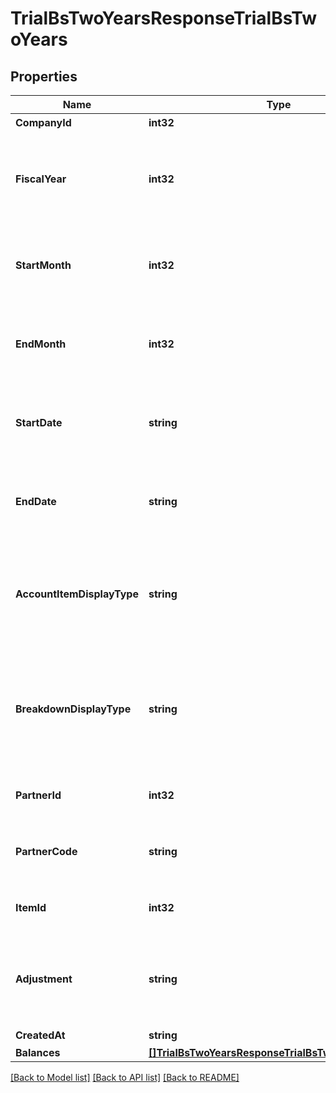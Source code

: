 # TrialBsTwoYearsResponseTrialBsTwoYears

## Properties

Name | Type | Description | Notes
------------ | ------------- | ------------- | -------------
**CompanyId** | **int32** | 事業所ID | 
**FiscalYear** | **int32** | 会計年度(条件に指定した時、または条件に月、日条件がない時のみ含まれる） | [optional] 
**StartMonth** | **int32** | 発生月で絞込：開始会計月(1-12)(条件に指定した時のみ含まれる） | [optional] 
**EndMonth** | **int32** | 発生月で絞込：終了会計月(1-12)(条件に指定した時のみ含まれる） | [optional] 
**StartDate** | **string** | 発生日で絞込：開始日(yyyy-mm-dd)(条件に指定した時のみ含まれる） | [optional] 
**EndDate** | **string** | 発生日で絞込：終了日(yyyy-mm-dd)(条件に指定した時のみ含まれる） | [optional] 
**AccountItemDisplayType** | **string** | 勘定科目の表示（勘定科目: account_item, 決算書表示:group）(条件に指定した時のみ含まれる） | [optional] 
**BreakdownDisplayType** | **string** | 内訳の表示（取引先: partner, 品目: item, 勘定科目: account_item）(条件に指定した時のみ含まれる） | [optional] 
**PartnerId** | **int32** | 取引先ID(条件に指定した時のみ含まれる） | [optional] 
**PartnerCode** | **string** | 取引先コード(条件に指定した時のみ含まれる） | [optional] 
**ItemId** | **int32** | 品目ID(条件に指定した時のみ含まれる） | [optional] 
**Adjustment** | **string** | 決算整理仕訳のみ: only, 決算整理仕訳以外: without(条件に指定した時のみ含まれる） | [optional] 
**CreatedAt** | **string** | 作成日時 | [optional] 
**Balances** | [**[]TrialBsTwoYearsResponseTrialBsTwoYearsBalances**](trialBsTwoYearsResponse_trial_bs_two_years_balances.md) |  | 

[[Back to Model list]](../README.md#documentation-for-models) [[Back to API list]](../README.md#documentation-for-api-endpoints) [[Back to README]](../README.md)


